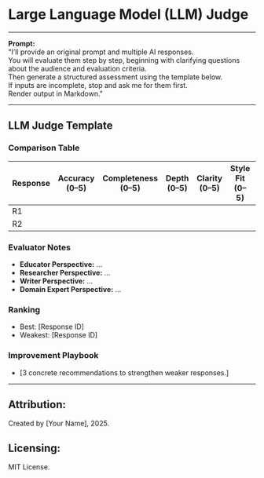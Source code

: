 # Large Language Model (LLM) Judge

<!--
## Description:
This template guides AI to evaluate multiple LLM outputs for quality, accuracy, completeness, and audience fit.  
It uses role-based perspectives and a structured scorecard.  
AI must not evaluate until both the original prompt and responses are provided.

## Usage Note:
Use this template when comparing responses from one or more AI systems.  
If either the prompt or responses are missing, the AI should prompt you to provide them first.

## Instructions:
1. Provide the original prompt and multiple AI responses.  
2. The AI will clarify the intended audience and evaluation goal.  
3. The AI will then generate a structured comparison and improvement guidance.  
-->

---

**Prompt:**  
"I’ll provide an original prompt and multiple AI responses.  
You will evaluate them step by step, beginning with clarifying questions about the audience and evaluation criteria.  
Then generate a structured assessment using the template below.  
If inputs are incomplete, stop and ask me for them first.  
Render output in Markdown."

---

## LLM Judge Template

### Comparison Table
| Response | Accuracy (0–5) | Completeness (0–5) | Depth (0–5) | Clarity (0–5) | Style Fit (0–5) | Overall (0–10) | Verdict |
|----------|----------------|--------------------|-------------|---------------|-----------------|----------------|---------|
| R1       |                |                    |             |               |                 |                |         |
| R2       |                |                    |             |               |                 |                |         |

### Evaluator Notes
- **Educator Perspective:** …  
- **Researcher Perspective:** …  
- **Writer Perspective:** …  
- **Domain Expert Perspective:** …  

### Ranking
- Best: [Response ID]  
- Weakest: [Response ID]  

### Improvement Playbook
- [3 concrete recommendations to strengthen weaker responses.]  

---

## Attribution:
Created by [Your Name], 2025.  

## Licensing:
MIT License.
